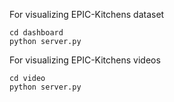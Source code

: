 For visualizing EPIC-Kitchens dataset

```
cd dashboard
python server.py
```

For visualizing EPIC-Kitchens videos

```
cd video
python server.py
```